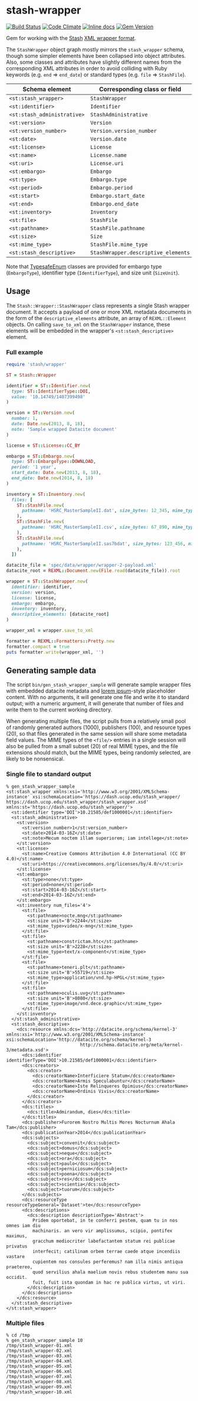 # stash-wrapper

[![Build Status](https://travis-ci.org/CDL-Dryad/stash-wrapper.svg?branch=main)](https://travis-ci.org/CDL-Dryad/stash-wrapper)
[![Code Climate](https://codeclimate.com/github/CDL-Dryad/stash-wrapper.svg)](https://codeclimate.com/github/CDL-Dryad/stash-wrapper)
[![Inline docs](http://inch-ci.org/github/CDL-Dryad/stash-wrapper.svg)](http://inch-ci.org/github/CDL-Dryad/stash-wrapper)
[![Gem Version](https://img.shields.io/gem/v/stash-wrapper.svg)](https://github.com/CDL-Dryad/stash-wrapper/releases)

Gem for working with the [Stash](https://github.com/CDL-Dryad/stash)
[XML wrapper format](https://dash.ucop.edu/stash_wrapper/stash_wrapper.xsd).

The `StashWrapper` object graph mostly mirrors the `stash_wrapper` schema, though some
simpler elements have been collapsed into object attributes. Also, some classes and
attributes have slightly different names from the corresponding XML attributes in order
to avoid colliding with Ruby keywords (e.g. `end` &rArr; `end_date`) or standard types
(e.g. `file` &rArr; `StashFile`).

| Schema element | Corresponding class or field | Attribute type |
| -------------- | ------------------- | ---- |
| `<st:stash_wrapper>` | `StashWrapper` | |
| `<st:identifier>` | `Identifier` | |
| `<st:stash_administrative>` | `StashAdministrative` | |
| `<st:version>` | `Version` | |
| `<st:version_number>` | `Version.version_number` | `Integer` |
| `<st:date>` | `Version.date` | `Date` | |
| `<st:license>` | `License` | |
| `<st:name>` | `License.name` | `String` |
| `<st:uri>` | `License.uri` | `URI` |
| `<st:embargo>` | `Embargo` | |
| `<st:type>` | `Embargo.type` | `EmbargoType` |
| `<st:period>` | `Embargo.period` | `String` |
| `<st:start>` | `Embargo.start_date` | `Date` |
| `<st:end>` | `Embargo.end_date` | `Date` |
| `<st:inventory>` | `Inventory` | |
| `<st:file>` | `StashFile` | |
| `<st:pathname>` | `StashFile.pathname` | `String` |
| `<st:size>` | `Size` | |
| `<st:mime_type>` | `StashFile.mime_type` | `MIME::Type` |
| `<st:stash_descriptive>` | `StashWrapper.descriptive_elements` | `Array<REXML::Element>` |

Note that [TypesafeEnum](https://github.com/dmolesUC3/typesafe_enum) classes are provided
for embargo type (`EmbargoType`), identifier type (`IdentifierType`), and size unit
(`SizeUnit`).

## Usage

The `Stash::Wrapper::StashWrapper` class represents a single Stash wrapper document.
It accepts a payload of one or more XML metadata documents in the form of the
`descriptive_elements` attribute, an array of `REXML::Element` objects. On calling
`save_to_xml` on the `StashWrapper` instance, these elements will be embedded in the
wrapper's `<st:stash_descriptive>` element.

### Full example

```ruby
require 'stash/wrapper'

ST = Stash::Wrapper

identifier = ST::Identifier.new(
  type: ST::IdentifierType::DOI,
  value: '10.14749/1407399498'
)

version = ST::Version.new(
  number: 1,
  date: Date.new(2013, 8, 18),
  note: 'Sample wrapped Datacite document'
)

license = ST::License::CC_BY

embargo = ST::Embargo.new(
  type: ST::EmbargoType::DOWNLOAD,
  period: '1 year',
  start_date: Date.new(2013, 8, 18),
  end_date: Date.new(2014, 8, 18)
)

inventory = ST::Inventory.new(
  files: [
    ST::StashFile.new(
      pathname: 'HSRC_MasterSampleII.dat', size_bytes: 12_345, mime_type: 'text/plain'
    ),
    ST::StashFile.new(
      pathname: 'HSRC_MasterSampleII.csv', size_bytes: 67_890, mime_type: 'text/csv'
    ),
    ST::StashFile.new(
      pathname: 'HSRC_MasterSampleII.sas7bdat', size_bytes: 123_456, mime_type: 'application/x-sas-data'
    ),
  ])

datacite_file = 'spec/data/wrapper/wrapper-2-payload.xml'
datacite_root = REXML::Document.new(File.read(datacite_file)).root

wrapper = ST::StashWrapper.new(
  identifier: identifier,
  version: version,
  license: license,
  embargo: embargo,
  inventory: inventory,
  descriptive_elements: [datacite_root]
)

wrapper_xml = wrapper.save_to_xml

formatter = REXML::Formatters::Pretty.new
formatter.compact = true
puts formatter.write(wrapper_xml, '')
```

## Generating sample data

The script `bin/gen_stash_wrapper_sample` will generate sample wrapper files with embedded
datacite metadata and [lorem ipsum](https://en.wikipedia.org/wiki/Lorem_ipsum)-style
placeholder content. With no arguments, it will generate one file and write it to standard
output; with a numeric argument, it will generate that number of files and write them to the
current working directory.

When generating multiple files, the script pulls from a relatively small pool of randomly
generated authors (1000), publishers (100), and resource types (20), so that files generated
in the same session will share some metadata field values. The MIME types of the `<file/>`
entries in a single session will also be pulled from a small subset (20) of real MIME types,
and the file extensions should match, but the MIME types, being randomly selected, are likely
to be nonsensical.

### Single file to standard output
```
% gen_stash_wrapper_sample
<st:stash_wrapper xmlns:xsi='http://www.w3.org/2001/XMLSchema-instance' xsi:schemaLocation='https://dash.ucop.edu/stash_wrapper/ https://dash.ucop.edu/stash_wrapper/stash_wrapper.xsd' xmlns:st='https://dash.ucop.edu/stash_wrapper/'>
  <st:identifier type='DOI'>10.21585/def1000001</st:identifier>
  <st:stash_administrative>
    <st:version>
      <st:version_number>1</st:version_number>
      <st:date>2014-03-16Z</st:date>
      <st:note>Mecum noctem illam superiorem; iam intellege</st:note>
    </st:version>
    <st:license>
      <st:name>Creative Commons Attribution 4.0 International (CC BY 4.0)</st:name>
      <st:uri>https://creativecommons.org/licenses/by/4.0/</st:uri>
    </st:license>
    <st:embargo>
      <st:type>none</st:type>
      <st:period>none</st:period>
      <st:start>2014-03-16Z</st:start>
      <st:end>2014-03-16Z</st:end>
    </st:embargo>
    <st:inventory num_files='4'>
      <st:file>
        <st:pathname>nocte.mng</st:pathname>
        <st:size unit='B'>2244</st:size>
        <st:mime_type>video/x-mng</st:mime_type>
      </st:file>
      <st:file>
        <st:pathname>constrictam.htc</st:pathname>
        <st:size unit='B'>2228</st:size>
        <st:mime_type>text/x-component</st:mime_type>
      </st:file>
      <st:file>
        <st:pathname>teneri.plt</st:pathname>
        <st:size unit='B'>55719</st:size>
        <st:mime_type>application/vnd.hp-HPGL</st:mime_type>
      </st:file>
      <st:file>
        <st:pathname>oculis.uvg</st:pathname>
        <st:size unit='B'>8080</st:size>
        <st:mime_type>image/vnd.dece.graphic</st:mime_type>
      </st:file>
    </st:inventory>
  </st:stash_administrative>
  <st:stash_descriptive>
    <dcs:resource xmlns:dcs='http://datacite.org/schema/kernel-3' xmlns:xsi='http://www.w3.org/2001/XMLSchema-instance' xsi:schemaLocation='http://datacite.org/schema/kernel-3
                            http://schema.datacite.org/meta/kernel-3/metadata.xsd'>
      <dcs:identifier identifierType='DOI'>10.21585/def1000001</dcs:identifier>
      <dcs:creators>
        <dcs:creator>
          <dcs:creatorName>Interficiere Statum</dcs:creatorName>
          <dcs:creatorName>Armis Speculabuntur</dcs:creatorName>
          <dcs:creatorName>Iste Relinqueres Opimius</dcs:creatorName>
          <dcs:creatorName>Ordinis Vivis</dcs:creatorName>
        </dcs:creator>
      </dcs:creators>
      <dcs:titles>
        <dcs:title>Admirandum, dies</dcs:title>
      </dcs:titles>
      <dcs:publisher>Furorem Nostro Multis Mores Nocturnum Ahala Tam</dcs:publisher>
      <dcs:publicationYear>2014</dcs:publicationYear>
      <dcs:subjects>
        <dcs:subject>convenit</dcs:subject>
        <dcs:subject>domus</dcs:subject>
        <dcs:subject>neque</dcs:subject>
        <dcs:subject>ora</dcs:subject>
        <dcs:subject>paulo</dcs:subject>
        <dcs:subject>perniciosum</dcs:subject>
        <dcs:subject>poena</dcs:subject>
        <dcs:subject>res</dcs:subject>
        <dcs:subject>scientia</dcs:subject>
        <dcs:subject>tuorum</dcs:subject>
      </dcs:subjects>
      <dcs:resourceType resourceTypeGeneral='Dataset'>te</dcs:resourceType>
      <dcs:descriptions>
        <dcs:description descriptionType='Abstract'>
          Pridem oportebat, in te conferri pestem, quam tu in nos omnes iam diu
          machinaris. an vero vir amplissumus, scipio, pontifex maximus,
          gracchum mediocriter labefactantem statum rei publicae privatus
          interfecit; catilinam orbem terrae caede atque incendiis vastare
          cupientem nos consules perferemus? nam illa nimis antiqua praetereo,
          quod servilius ahala maelium novis rebus studentem manu sua occidit.
          fuit, fuit ista quondam in hac re publica virtus, ut viri.
        </dcs:description>
      </dcs:descriptions>
    </dcs:resource>
  </st:stash_descriptive>
</st:stash_wrapper>
```

### Multiple files
```
% cd /tmp
% gen_stash_wrapper_sample 10
/tmp/stash_wrapper-01.xml
/tmp/stash_wrapper-02.xml
/tmp/stash_wrapper-03.xml
/tmp/stash_wrapper-04.xml
/tmp/stash_wrapper-05.xml
/tmp/stash_wrapper-06.xml
/tmp/stash_wrapper-07.xml
/tmp/stash_wrapper-08.xml
/tmp/stash_wrapper-09.xml
/tmp/stash_wrapper-10.xml
```
